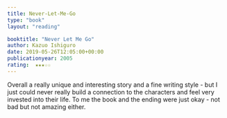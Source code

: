 ```yaml
---
title: Never-Let-Me-Go
type: "book"
layout: "reading"

booktitle: "Never Let Me Go"
author: Kazuo Ishiguro
date: 2019-05-26T12:05:00+00:00
publicationyear: 2005
rating:  ★★★☆☆
---
```


Overall a really unique and interesting story and a fine writing style -  but I just could never really build a connection to the characters and feel very invested into their life. To me the book and the ending were just okay - not bad but not amazing either.

